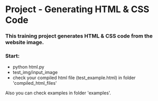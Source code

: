 # Project - Generating HTML & CSS Code

### This training project generates HTML & CSS code from the website image.


### Start:

- python html.py
- test_img/input_image
- check your compiled html file (test_example.html) in folder 'compiled_html_files'

Also you can check examples in folder 'examples'.

